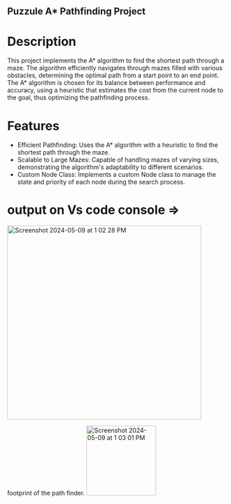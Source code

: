 ## Puzzule A* Pathfinding Project

# Description
This project implements the A* algorithm to find the shortest path through a maze. The algorithm efficiently navigates through mazes filled with various obstacles, determining the optimal path from a start point to an end point. The A* algorithm is chosen for its balance between performance and accuracy, using a heuristic that estimates the cost from the current node to the goal, thus optimizing the pathfinding process.

# Features
- Efficient Pathfinding: Uses the A* algorithm with a heuristic to find the shortest path through the maze.
- Scalable to Large Mazes: Capable of handling mazes of varying sizes, demonstrating the algorithm's adaptability to different scenarios.
- Custom Node Class: Implements a custom Node class to manage the state and priority of each node during the search process.

# output on Vs code console => 
<img width="446" alt="Screenshot 2024-05-09 at 1 02 28 PM" src="https://github.com/DilshanZarook/Puzzle---A-Algorithm/assets/129732701/afe282f5-dab3-4b3c-8b85-de6ab289589e">

footprint of the path finder.
<img width="160" alt="Screenshot 2024-05-09 at 1 03 01 PM" src="https://github.com/DilshanZarook/Puzzle---A-Algorithm/assets/129732701/b340c168-b750-446f-a1fc-4133291db043">
